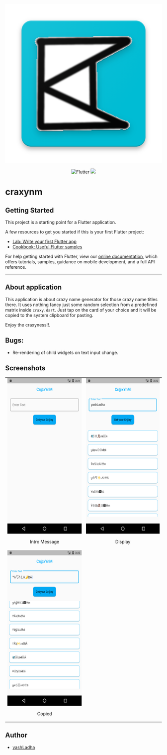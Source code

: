 <p align="center">
    <img src='images/logo.png' width='512' height='512'>
</p>
<p align="center">
    <img src="https://flutter.io/images/flutter-mark-square-100.png" alt="Flutter" width="40" height="40" /> 
    <img src="https://travis-ci.com/yashLadha/cRaxYnM.svg?branch=master" />
</p>


# craxynm

## Getting Started

This project is a starting point for a Flutter application.

A few resources to get you started if this is your first Flutter project:

- [Lab: Write your first Flutter app](https://flutter.io/docs/get-started/codelab)
- [Cookbook: Useful Flutter samples](https://flutter.io/docs/cookbook)

For help getting started with Flutter, view our
[online documentation](https://flutter.io/docs), which offers tutorials,
samples, guidance on mobile development, and a full API reference.

---

## About application

This application is about crazy name generator for those crazy name titles there.
It uses nothing fancy just some random selection from a predefined matrix inside `craxy.dart`. Just tap on the card of your choice and it will be copied to the system clipboard for pasting.

Enjoy the craxyness!!.

## Bugs:
* Re-rendering of child widgets on text input change.

## Screenshots

| | |
| ------------------------------------------------------- | --------------------------------------------------------- |
| <img src='images/intro.png' width="300" height="500" /> <p align="center"> Intro Message </p> | <img src='images/display.png' width="300" height="500" /> <p align="center"> Display </p> |
| <img src='images/copied.png' width="300" height="500" /> <p align="center"> Copied </p> |

## Author
* [yashLadha](https://yashladha.in)